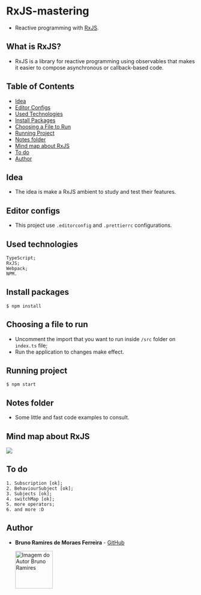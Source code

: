# RxJS-mastering

- Reactive programming with [RxJS](https://rxjs.dev/).

## What is RxJS?

- RxJS is a library for reactive programming using observables that makes
it easier to compose asynchronous or callback-based code.

## Table of Contents

- [Idea](#idea)
- [Editor Configs](#editor-configs)
- [Used Technologies](#used-technologies)
- [Install Packages](#install-packages)
- [Choosing a File to Run](#choosing-a-file-to-run)
- [Running Project](#running-project)
- [Notes folder](#notes-folder)
- [Mind map about RxJS](#mind-map-about-rxjs)
- [To do](#to-do)
- [Author](#author)

## Idea

- The idea is make a RxJS ambient to study and test their features.

## Editor configs

- This project use `.editorconfig` and `.prettierrc` configurations.

## Used technologies

  ```
  TypeScript;
  RxJS;
  Webpack;
  NPM.
  ```

## Install packages

  ```
  $ npm install
  ```

## Choosing a file to run

  - Uncomment the import that you want to run inside `/src` folder on `index.ts` file;
  - Run the application to changes make effect.

## Running project

  ```
  $ npm start 
  ```

## Notes folder

- Some little and fast code examples to consult.

## Mind map about RxJS

<img src="https://miro.medium.com/max/1400/1*HeOwc9fteR4oiVheE7qnAg.png">

## To do

  ```
  1. Subscription [ok];
  2. BehaviourSubject [ok];
  3. Subjects [ok];
  4. switchMap [ok];
  5. more operators;
  6. and more :D
  ```

## Author

* **Bruno Ramires de Moraes Ferreira** -  [GitHub](https://github.com/brunormferreira)

  <a href="https://github.com/brunormferreira">
    <img 
    alt="Imagem do Autor Bruno Ramires" src="https://avatars0.githubusercontent.com/u/35575092?s=460&v=4" width="100">
  </a>
